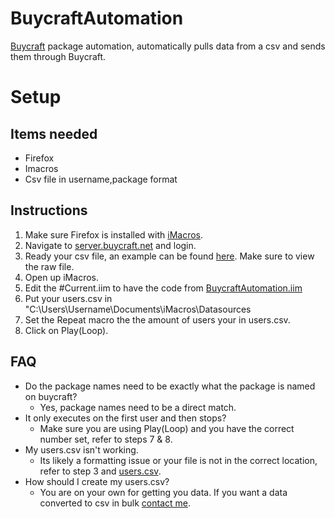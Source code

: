 # BuycraftAutomation
[Buycraft](www.buycraft.net) package automation, automatically pulls data from a csv and sends them through Buycraft.

# Setup
## Items needed
- Firefox
- Imacros
- Csv file in username,package format

## Instructions
1. Make sure Firefox is installed with [iMacros](www.buycraft.net).
2. Navigate to [server.buycraft.net](server.buycraft.net) and login.
3. Ready your csv file, an example can be found [here](users.csv). Make sure to view the raw file.
4. Open up iMacros. 
5. Edit the #Current.iim to have the code from [BuycraftAutomation.iim](BuycraftAutomation.iim)
6. Put your users.csv in "C:\Users\Username\Documents\iMacros\Datasources
7. Set the Repeat macro the the amount of users your in users.csv.
8. Click on Play(Loop).

## FAQ
- Do the package names need to be exactly what the package is named on buycraft?
  - Yes, package names need to be a direct match.
- It only executes on the first user and then stops?
  - Make sure you are using Play(Loop) and you have the correct number set, refer to steps 7 & 8.
- My users.csv isn't working.
  - Its likely a formatting issue or your file is not in the correct location, refer to step 3 and [users.csv](users.csv).
- How should I create my users.csv?
  - You are on your own for getting you data. If you want a data converted to csv in bulk [contact me](https://github.com/virustotalop/Contact).
